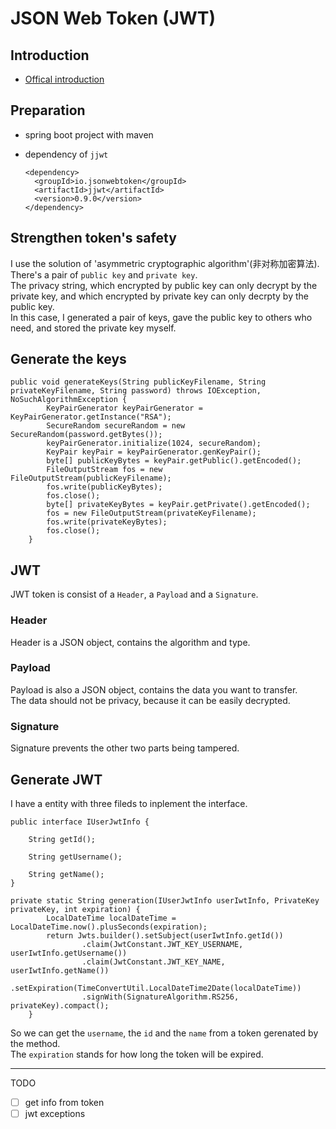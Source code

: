 # JSON Web Token (JWT) 

## Introduction

- [Offical introduction](https://jwt.io/introduction/)

## Preparation

- spring boot project with maven

- dependency of `jjwt`
  ```
  <dependency>
    <groupId>io.jsonwebtoken</groupId>
    <artifactId>jjwt</artifactId>
    <version>0.9.0</version>
  </dependency>
  ```

## Strengthen token's safety

I use the solution of 'asymmetric cryptographic algorithm'(非对称加密算法).  
There's a pair of `public key` and `private key`.  
The privacy string, which encrypted by public key can only decrypt by the private key, and which encrypted by private key can only decrpty by the public key.  
In this case, I generated a pair of keys, gave the public key to others who need, and stored the private key myself.

## Generate the keys

```
public void generateKeys(String publicKeyFilename, String privateKeyFilename, String password) throws IOException, NoSuchAlgorithmException {
        KeyPairGenerator keyPairGenerator = KeyPairGenerator.getInstance("RSA");
        SecureRandom secureRandom = new SecureRandom(password.getBytes());
        keyPairGenerator.initialize(1024, secureRandom);
        KeyPair keyPair = keyPairGenerator.genKeyPair();
        byte[] publicKeyBytes = keyPair.getPublic().getEncoded();
        FileOutputStream fos = new FileOutputStream(publicKeyFilename);
        fos.write(publicKeyBytes);
        fos.close();
        byte[] privateKeyBytes = keyPair.getPrivate().getEncoded();
        fos = new FileOutputStream(privateKeyFilename);
        fos.write(privateKeyBytes);
        fos.close();
    }
```

## JWT

JWT token is consist of a `Header`, a `Payload` and a `Signature`.  

### Header

Header is a JSON object, contains the algorithm and type. 

### Payload

Payload is also a JSON object, contains the data you want to transfer.  
The data should not be privacy, because it can be easily decrypted.

### Signature

Signature prevents the other two parts being tampered.

## Generate JWT

I have a entity with three fileds to inplement the interface.
```
public interface IUserJwtInfo {

    String getId();

    String getUsername();

    String getName();
}
```

```
private static String generation(IUserJwtInfo userIwtInfo, PrivateKey privateKey, int expiration) {
        LocalDateTime localDateTime = LocalDateTime.now().plusSeconds(expiration);
        return Jwts.builder().setSubject(userIwtInfo.getId())
                .claim(JwtConstant.JWT_KEY_USERNAME, userIwtInfo.getUsername())
                .claim(JwtConstant.JWT_KEY_NAME, userIwtInfo.getName())
                .setExpiration(TimeConvertUtil.LocalDateTime2Date(localDateTime))
                .signWith(SignatureAlgorithm.RS256, privateKey).compact();
    }
```
So we can get the `username`, the `id` and the `name` from a token gerenated by the method.  
The `expiration` stands for how long the token will be expired.

---
TODO
- [ ] get info from token
- [ ] jwt exceptions
